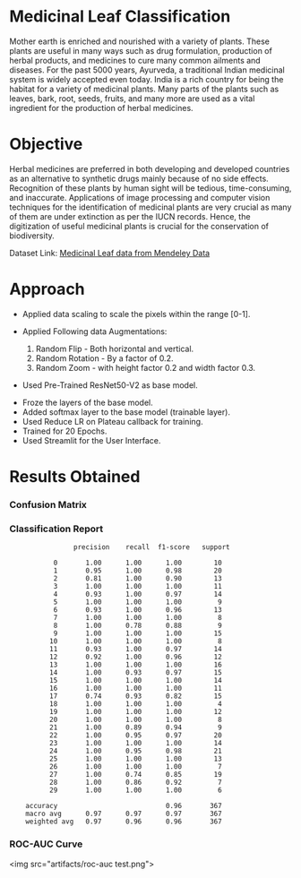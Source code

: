# Medicinal Leaf Classification

&#x20;

Mother earth is enriched and nourished with a variety of plants. These plants are useful in many ways such as drug formulation, production of herbal products, and medicines to cure many common ailments and diseases. For the past 5000 years, Ayurveda, a traditional Indian medicinal system is widely accepted even today. India is a rich country for being the habitat for a variety of medicinal plants. Many parts of the plants such as leaves, bark, root, seeds, fruits, and many more are used as a vital ingredient for the production of herbal medicines.

# Objective

Herbal medicines are preferred in both developing and developed countries as an alternative to synthetic drugs mainly because of no side effects. Recognition of these plants by human sight will be tedious, time-consuming, and inaccurate. Applications of image processing and computer vision techniques for the identification of medicinal plants are very crucial as many of them are under extinction as per the IUCN records. Hence, the digitization of useful medicinal plants is crucial for the conservation of biodiversity.

Dataset Link: [Medicinal Leaf data from Mendeley Data](https://md-datasets-cache-zipfiles-prod.s3.eu-west-1.amazonaws.com/nnytj2v3n5-1.zip)

# Approach

- Applied data scaling to scale the pixels within the range [0-1].

- Applied Following data Augmentations:

  1. Random Flip - Both horizontal and vertical.
  2. Random Rotation - By a factor of 0.2.
  3. Random Zoom - with height factor 0.2 and width factor 0.3.

- Used Pre-Trained ResNet50-V2 as base model.

&#x20;

- Froze the layers of the base model.
- Added softmax layer to the base model (trainable layer).
- Used Reduce LR on Plateau callback for training.
- Trained for 20 Epochs.
- Used Streamlit for the User Interface.

# Results Obtained

### Confusion Matrix

&#x20;

### Classification Report

```
                precision    recall  f1-score   support

           0       1.00      1.00      1.00        10
           1       0.95      1.00      0.98        20
           2       0.81      1.00      0.90        13
           3       1.00      1.00      1.00        11
           4       0.93      1.00      0.97        14
           5       1.00      1.00      1.00         9
           6       0.93      1.00      0.96        13
           7       1.00      1.00      1.00         8
           8       1.00      0.78      0.88         9
           9       1.00      1.00      1.00        15
          10       1.00      1.00      1.00         8
          11       0.93      1.00      0.97        14
          12       0.92      1.00      0.96        12
          13       1.00      1.00      1.00        16
          14       1.00      0.93      0.97        15
          15       1.00      1.00      1.00        14
          16       1.00      1.00      1.00        11
          17       0.74      0.93      0.82        15
          18       1.00      1.00      1.00         4
          19       1.00      1.00      1.00        12
          20       1.00      1.00      1.00         8
          21       1.00      0.89      0.94         9
          22       1.00      0.95      0.97        20
          23       1.00      1.00      1.00        14
          24       1.00      0.95      0.98        21
          25       1.00      1.00      1.00        13
          26       1.00      1.00      1.00         7
          27       1.00      0.74      0.85        19
          28       1.00      0.86      0.92         7
          29       1.00      1.00      1.00         6

    accuracy                           0.96       367
    macro avg      0.97      0.97      0.97       367
    weighted avg   0.97      0.96      0.96       367
```

### ROC-AUC Curve

&#x20;

\<img src="artifacts/roc-auc test.png">

